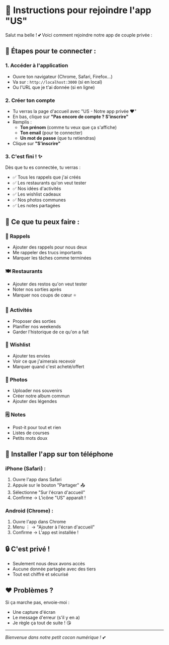 # 👋 Instructions pour rejoindre l'app "US"

Salut ma belle ! 💕 Voici comment rejoindre notre app de couple privée :

## 🚀 **Étapes pour te connecter :**

### 1. **Accéder à l'application**
- Ouvre ton navigateur (Chrome, Safari, Firefox...)
- Va sur : `http://localhost:3000` (si en local)
- Ou l'URL que je t'ai donnée (si en ligne)

### 2. **Créer ton compte**
- Tu verras la page d'accueil avec "US - Notre app privée ❤️"
- En bas, clique sur **"Pas encore de compte ? S'inscrire"**
- Remplis :
  - **Ton prénom** (comme tu veux que ça s'affiche)
  - **Ton email** (pour te connecter)
  - **Un mot de passe** (que tu retiendras)
- Clique sur **"S'inscrire"**

### 3. **C'est fini ! ✨**
Dès que tu es connectée, tu verras :
- ✅ Tous les rappels que j'ai créés
- ✅ Les restaurants qu'on veut tester
- ✅ Nos idées d'activités
- ✅ Les wishlist cadeaux
- ✅ Nos photos communes
- ✅ Les notes partagées

## 💫 **Ce que tu peux faire :**

### 📝 **Rappels**
- Ajouter des rappels pour nous deux
- Me rappeler des trucs importants
- Marquer les tâches comme terminées

### 🍽️ **Restaurants**
- Ajouter des restos qu'on veut tester
- Noter nos sorties après
- Marquer nos coups de cœur ⭐

### 🎉 **Activités**
- Proposer des sorties
- Planifier nos weekends
- Garder l'historique de ce qu'on a fait

### 🎁 **Wishlist**
- Ajouter tes envies
- Voir ce que j'aimerais recevoir
- Marquer quand c'est acheté/offert

### 📸 **Photos**
- Uploader nos souvenirs
- Créer notre album commun
- Ajouter des légendes

### 🗒️ **Notes**
- Post-it pour tout et rien
- Listes de courses
- Petits mots doux

## 📱 **Installer l'app sur ton téléphone**

### iPhone (Safari) :
1. Ouvre l'app dans Safari
2. Appuie sur le bouton "Partager" 📤
3. Sélectionne "Sur l'écran d'accueil"
4. Confirme → L'icône "US" apparaît !

### Android (Chrome) :
1. Ouvre l'app dans Chrome
2. Menu ⋮ → "Ajouter à l'écran d'accueil"
3. Confirme → L'app est installée !

## 🔒 **C'est privé !**
- Seulement nous deux avons accès
- Aucune donnée partagée avec des tiers
- Tout est chiffré et sécurisé

## ❤️ **Problèmes ?**
Si ça marche pas, envoie-moi :
- Une capture d'écran
- Le message d'erreur (s'il y en a)
- Je règle ça tout de suite ! 😘

---

*Bienvenue dans notre petit cocon numérique ! 💕*
